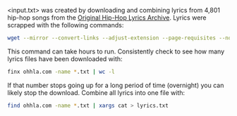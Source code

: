 <input.txt> was created by downloading and combining lyrics from 4,801 hip-hop songs from the [Original Hip-Hop Lyrics Archive](http://ohhla.com/).
Lyrics were scrapped with the following commands:

```bash
wget --mirror --convert-links --adjust-extension --page-requisites --no-parent -N http://ohhla.com/all.html
```
This command can take hours to run. Consistently check to see how many lyrics files have been downloaded with:

```bash
finx ohhla.com -name *.txt | wc -l
```

If that number stops going up for a long period of time (overnight) you can likely stop the download. Combine all lyrics into one file with:

```bash
find ohhla.com -name *.txt | xargs cat > lyrics.txt
```